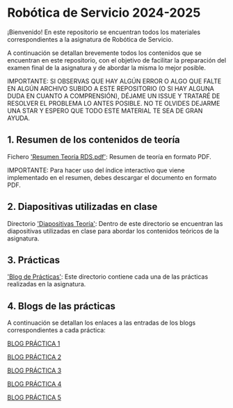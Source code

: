 # Robótica de Servicio 2024-2025

¡Bienvenido! En este repositorio se encuentran todos los materiales correspondientes a la asignatura de Robótica de Servicio.

A continuación se detallan brevemente todos los contenidos que se encuentran en este repositorio, con el objetivo de facilitar la preparación del examen final de la asignatura y de abordar la misma lo mejor posible.

IMPORTANTE: SI OBSERVAS QUE HAY ALGÚN ERROR O ALGO QUE FALTE EN ALGÚN ARCHIVO SUBIDO A ESTE REPOSITORIO (O SI HAY ALGUNA DUDA EN CUANTO A COMPRENSIÓN), DÉJAME UN ISSUE Y TRATARÉ DE RESOLVER EL PROBLEMA LO ANTES POSIBLE. NO TE OLVIDES DEJARME UNA STAR Y ESPERO QUE TODO ESTE MATERIAL TE SEA DE GRAN AYUDA.

## 1. Resumen de los contenidos de teoría

Fichero ['Resumen Teoría RDS.pdf'](https://docs.google.com/document/d/1BE3WYjXCEu9SveKBCN_l4xKqosi09wyJqG8XwonbALo/edit?usp=sharing): Resumen de teoría en formato PDF.

IMPORTANTE: Para hacer uso del índice interactivo que viene implementado en el resumen, debes descargar el documento en formato PDF.

## 2. Diapositivas utilizadas en clase

Directorio ['Diapositivas Teoría'](https://github.com/aleon2020/BLOG_RDS_2024-2025/tree/main/Diapositivas%20Teor%C3%ADa): Dentro de este directorio se encuentran las diapositivas utilizadas en clase para abordar los contenidos teóricos de la asignatura.

## 3. Prácticas

['Blog de Prácticas'](https://github.com/aleon2020/BLOG_RDS_2024-2025/wiki): Este directorio contiene cada una de las prácticas realizadas en la asignatura.

## 4. Blogs de las prácticas

A continuación se detallan los enlaces a las entradas de los blogs correspondientes a cada práctica:

[BLOG PRÁCTICA 1](https://github.com/aleon2020/BLOG_RDS_2024-2025/wiki/P1.-Localized-Vacuum-Cleaner)

[BLOG PRÁCTICA 2](https://github.com/aleon2020/BLOG_RDS_2024-2025/wiki/P2.-Rescue-People)

[BLOG PRÁCTICA 3](https://github.com/aleon2020/BLOG_RDS_2024-2025/wiki/P3.-Autoparking)

[BLOG PRÁCTICA 4](https://github.com/aleon2020/BLOG_RDS_2024-2025/wiki/P4.-Amazon-Warehouse)

[BLOG PRÁCTICA 5](https://github.com/aleon2020/BLOG_RDS_2024-2025/wiki/P5.-X)
